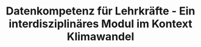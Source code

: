 ---
id: "dle-klimawandel" # nochmal überlegen
method: "Seminare"
institution: "Fakultät für Erziehungswissenschaft"
title: "Datenkompetenz für Lehrkräfte - Ein interdisziplinäres Modul im Kontext Klimawandel"
title_project: 
title_short: "DLE Klimawandel"
period: "Apr 22 ­­- Mar 23 (12 months)"
foerderlinie: "Fachspezifische Data Literacy"
round: "1"
filter: "1"
lecture2go: "66697"
uhh_url: "https://www.hcl.uni-hamburg.de/ddlitlab/data-literacy-lehrlabor/erste-foerderrunde/05-dle-klimawandel.html"
contributors: "Moritz Kreinsen"
mentor: "Prof. Dr. Sandra Schulz, Prof. Dr. Sandra Sprenger"
quote: "Eine zukünftige Lehrkraft benötigt eine vielfältige Data Literacy. Dazu gehören Kompetenzen von der Erfassung von Daten bis hin zur Interpretation und Anwendung. Dabei kommt ihnen eine Multiplikator:innenfunktion bei der Etablierung von (digitalen) Datenkompetenzen für Generationen von Schüler:innen zu."
text: |
    ### Das Projekt DLE-Klimawandel

    Die Lehramtsstudierenden der Forschungswerkstatt durchlaufen anhand eigenständig erhobener Daten den kompletten Datenlebenszyklus, von der Sammlung bis zur Interpretation der Daten anhand des Inhaltsfelds Wetter, Klima und Klimawandel. Die Datensammlung erfolgt durch eigens konstruierte und programmierte Wetterstationen, die Wetterdaten an unterschiedlichen Orten sammeln. Im Rahmen der Lehrveranstaltung erwerben sie dabei neben informatischen Kompetenzen, etwa im Bereich Programmierung und Robotik auch grundlegende Kompetenzen des Datenmanagements, der Analyse und Visualisierung sowie Interpretation und Weitergabe von Daten. Neben der Förderung von Data Literacy und informatischen Kompetenzen, können die Masterstudierenden die Arbeit mit den Wetterstationen auch für den späteren Schulalltag nutzen.

    Ein weiteres Anliegen des Projektes ist es, einen wissenschaftlichen Beitrag zu leisten, indem die Bedeutung von Data Literacy für die spätere Tätigkeit der Lehramtsstudierenden und die erachtete Relevanz von Data Literacy für Schüler:innen empirisch untersucht werden.

    ## Rückblick und Ergebnisse

    Im Zentrum des Projektes stand zum einen die Konzeption einer interdisziplinären Seminarveranstaltung mit Forschungsbezug für die Lehrkräftebildung, welche erfolgreich umgesetzt, zeitgleich erprobt und anschließend summativ evaluiert, sowie wissenschaftlich begleitet wurde. Das Konzept als ein Ergebnis des Projektes, kann fortan weiterentwickelt und durch (andere) Lehrende genutzt werden. Dabei kann festgestellt werden, dass die Unterrichtsfächer Informatik und Geographie noch weitaus mehr Schnittmengen im Bereich der Data Literacy haben, als im Rahmen des Forschungsseminares thematisiert werden konnten.

    Zum Anderen wurden konkrete Bausteine, einerseits zum thematischen Input in der Lehrveranstaltung, wie beispielsweise dem Daten- und Informationsbegriff (auf Basis des informatischen Fachkonzeptes), Daten im Alltag, empirischen Forschungsmethoden, Forschungsdatenmanagement im Lehramt als auch zur konkreten praktischen Arbeit mit den Studierenden, entwickelt, welche in der fachdidaktischen Lehre unabhängig weitergenutzt werden können. Hierunter findet sich insbesondere auch ein Unterrichtsprojekt zur Entwicklung einer Wetterstation mit dem "Calliope Mini Microcontroller" mit ergänzender Handreichung für Lehrkräfte zu den Zielen des Unterrichtsversuchs und den angestrebten Datenkompetenzen. Hierzu wurde bereits ein Beitrag in dem unterrichtspraktischen Journal MNUjounal zum Thema "Forschendes Lernen zum Erwerb von Data Literacy über den Ansatz des Physical Computing im Kontext Wetter, Klima und Klimawandel" veröffentlicht. Weiterhin fließen Konzept und Bausteine in ein neues Transfer-Projekt mit dem Schülerforschungszentrum Hamburg ein und werden dort unterrichtspraktisch weiterentwickelt.

    ## Tipps von Lehrenden für Lehrende

    Da in der Forschungswerkstatt Studierende alle Fächer teilnehmen können, war es besonders interessant und herausfordernd fachfremd zu unterrichten. Lehrende sollten sich in solchen interdisziplinären Veranstaltungen deshalb besonders darauf konzentrieren, Inhalte didaktisch zu reduzieren und Studierende zu unterstützen, um diese bei ihrem Kenntnisstand abzuholen. Auch das Wecken von Interesse bei einem interdisziplinärem Thema, in dem sich Studierende gegenbenenfalls nur für Teilaspekte interessieren, ist eine Herausforderung. Diesbezüglich sollten Lehrprojekte überprüft und unter Umständen angepasst werden, um den Studierenden mehr Freiraum entsprechend ihrer Kompetenzen zu ermöglichen. Die Erhebung von Data‐Literacy‐Kompetenzen der Studierenden ist auch für andere Fächer interessant, damit die Lehrenden den Kompetenzstand ihrer Studierenden einschätzen und entsprechend dort anknüpfen können. 

image: 
image_credit:
link_external: "https://www.fis.uni-hamburg.de/publikationen/detail.html?id=5cbc3bc3-5ce0-471b-9bc5-5aae9027ddb6, https://www.ew.uni-hamburg.de/einrichtungen/ew5/didaktik-informatik/aktuelles/bildungsschnack-mai-2023.html" 
stine: "SoSe 2022 & WiSe 2022/23: Seminar https://www.stine.uni-hamburg.de/scripts/mgrqispi.dll?APPNAME=CampusNet&PRGNAME=COURSEDETAILS&ARGUMENTS=-N000000000000001,-N000605,-N0,-N383195200281045,-N383195200218046,-N0,-N0,-N3,-APSAlPq5u3SmtRjWqxUWCfNHtQIWecomZfIoVVUoJQupacqZdvgejmWU8vB9wODwk7YPTQYoPPfwjOfZWvIPQQI5UfZpkQQUvfZR97QRuH-fN7uKEOIUhRuKorDUpfdH3cURDVBokxzAkVzW9eUUMOY50OBL8RjK5vqAoRd5ZVDRuRW5PmDc9PopZ7-W97ufjQ-pjrgLKWzwJHBUQQzWEvoUjHSLQHBZefbNARSAzmfm3v-WK3QWkvBHM3opwQMpI4fGYQ-Wg7uAFRoHD3WRomdRPONKLrbZ0fg5KPgWXffHNWf5mRgHDHDPe3uHeejWhVY7ZfQpomdosHILhWgppHuntQQHPmzKIeQLLeNAB3fLlOqHeYbZlPNZEOMKEWIPkVSHscW5HRz5sWQLWfZcw4qNZvzo7mBLdHWpDHuP5mWPtrMAlYS57xqZqVIRkmzZ8WNR5xDKhWNoIxIojmQRSeu5lfSU9eYoz7NAKxzWd7gmkRzmfeUBdrUPy3IUdfjB-vMp9xDwEeZmM3uRomDojcq6BWgHA4fmyOYDZOqUFQqGkV-50VMLxeul9vuAl3fW8fQpECWPxPDUpejRHYMLXvzoTmZKAcfm7WjUpvfnZO-L-OB5yQjPEHYnAxD6dQfwsxkNwcjcNPqH3cDwNPQPVcfAKCW76xZLqVzUJrqoY4fGEVU5YRU5qfYLyHDAUcYAVcMAEcfRPmMWYVWma7fD6fDD9RdGNOdAZHDwXYMRXVjU7HYWb7q58QjRDVZB9fILm, https://www.stine.uni-hamburg.de/scripts/mgrqispi.dll?APPNAME=CampusNet&PRGNAME=COURSEDETAILS&ARGUMENTS=-N000000000000001,-N000605,-N0,-N381376078439341,-N381376078494342,-N0,-N0,-N3,-ARg5p4Dw3cIHI3zydfI5JPWid4B6BeWmARYGzW-UTHBPaPBRWQBHqcfAuctZ0HZHWCuHYHu7FVQB9VNfFOBLCmN6e7WpoRuLYcQPvrbZTHqm04vZVYqKfeq5EeMH7RzRYv-LBVWUFfWcdPfPqcWLLHzUvvBA9WW5MPZH6vuRPQfPHrUHzPDoWPgUqvDKLWBDN4YwD4SLxxBUUcum8HDwZvfK9xoRXmjmPcMRbPMog7MmSxqw7eYHge-H3Pj7wYUmkVfAjPdKvHgmk7ZmSVd2j4YPSvN5NVMRHeQpNPzHvWzwzYI5aRNKp4QHgRSKNmYlFfIo7Vo7w4UK3QYodegPWeUmBRIWUQMRqfNU9edAZeumMQqAkfoowfoK74UWkfDRDPN26VNRVx-UVRoHyPQf-HSRTRYGDQBHSPqUBmILKeNwpWBRTHzAmPfPwRMlAPIovvQUkYgRtmZK5fQ5aHBPofjB9rMpXHzGe3fmtmD68mjRsvYGl3uRUcfAQxDA9PZVdmBmDHUUMHYZY7dZWcWoWvBZBRoK3fWmtPSRJrgUQrqUKRfH5WoU-PZRtcqoM4YKMVgmeQSHWVfyFWd5vQz6eWzcZfNDZ4SltvQLFvDwLxdo6PoRb4oLCWulZYzNZQYLu7qa6ffRfeNaZvSp5OWRJ4U5axopoVQLKxDGY3YVFvIUjmYPz4uPTRWp3RBF-CQHyQj5TeNKK3fHuc-pFxDW5YYmNxILSfqLL3YNZcdwm4YB-WWHQvM5FvfmxcY5HQWUF"
---